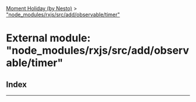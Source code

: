 [Moment Holiday (by Nesto)](../README.md) > ["node_modules/rxjs/src/add/observable/timer"](../modules/_node_modules_rxjs_src_add_observable_timer_.md)

# External module: "node_modules/rxjs/src/add/observable/timer"

## Index

---

